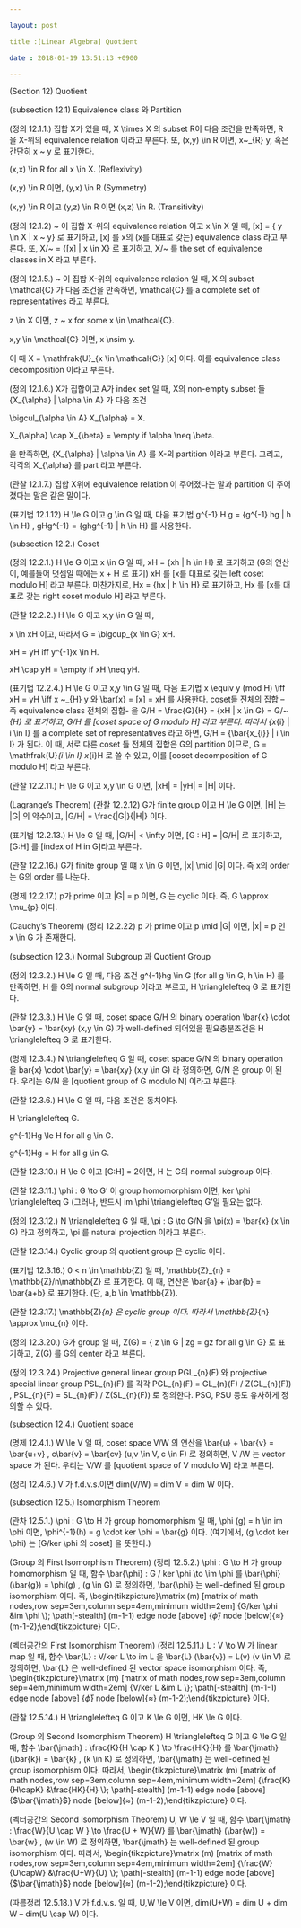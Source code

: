 ```yaml
---

layout: post

title :[Linear Algebra] Quotient

date : 2018-01-19 13:51:13 +0900

---
```


(Section 12) Quotient

(subsection 12.1) Equivalence class 와 Partition

(정의 12.1.1.) 집합 X가 있을 때, X \times X 의 subset R이 다음 조건을 만족하면, R 을 X-위의 equivalence relation 이라고 부른다. 또, (x,y) \in R 이면, x~_{R} y, 혹은 간단히 x ~ y 로 표기한다.

(x,x) \in R for all x \in X. (Reflexivity)

(x,y) \in R 이면, (y,x) \in R (Symmetry)

(x,y) \in R 이고 (y,z) \in R 이면 (x,z) \in R. (Transitivity)

(정의 12.1.2) ~ 이 집합 X-위의 equivalence relation 이고 x \in X 일 때, [x] = { y \in X | x ~ y} 로 표기하고, [x] 를 x의 (x를 대표로 갖는) equivalence class 라고 부른다. 또, X/~ = {[x] | x \in X} 로 표기하고, X/~ 를 the set of equivalence classes in X 라고 부른다.

(정의 12.1.5.) ~ 이 집합 X-위의 equivalence relation 일 때, X 의 subset \mathcal{C} 가 다음 조건을 만족하면, \mathcal{C} 를 a complete set of representatives 라고 부른다.

z \in X 이면, z ~ x for some x \in \mathcal{C}.

x,y \in \mathcal{C} 이면, x \nsim y.

이 때 X = \mathfrak{U}_{x \in \mathcal{C}} [x] 이다. 이를 equivalence class decomposition 이라고 부른다.

(정의 12.1.6.) X가 집합이고 A가 index set 일 때, X의 non-empty subset 들 {X_{\alpha} | \alpha \in A} 가 다음 조건

\bigcul_{\alpha \in A} X_{\alpha} = X.

X_{\alpha} \cap X_{\beta} = \empty if \alpha \neq \beta.

을 만족하면, {X_{\alpha} | \alpha \in A} 를 X-의 partition 이라고 부른다. 그리고, 각각의 X_{\alpha} 를 part 라고 부른다.

(관찰 12.1.7.) 집합 X위에 equivalence relation 이 주어졌다는 말과 partition 이 주어졌다는 말은 같은 말이다.

(표기법 12.1.12) H \le G 이고 g \in G 일 때, 다음 표기법 g^{-1} H g = {g^{-1} hg | h \in H} , gHg^{-1} = {ghg^{-1} | h \in H} 를 사용한다.

(subsection 12.2.) Coset

(정의 12.2.1.) H \le G 이고 x \in G 일 때, xH = {xh | h \in H} 로 표기하고 (G의 연산이, 예를들어 덧셈일 때에는 x + H 로 표기) xH 를 [x를 대표로 갖는 left coset modulo H] 라고 부른다. 마찬가지로, Hx = {hx | h \in H} 로 표기하고, Hx 를 [x를 대표로 갖는 right coset modulo H] 라고 부른다.

(관찰 12.2.2.) H \le G 이고 x,y \in G 일 때, 

x \in xH 이고, 따라서 G = \bigcup_{x \in G} xH.

xH = yH iff y^{-1}x \in H.

xH \cap yH = \empty if xH \neq yH.

(표기법 12.2.4.) H \le G 이고 x,y \in G 일 때, 다음 표기법 x \equiv y (mod H) \iff xH = yH \iff x ~_{H} y 와 \bar{x} = [x] = xH 를 사용한다. coset들 전체의 집합 – 즉 equivalence class 전체의 집합- 을 G/H = \frac{G}{H} = {xH | x \in G} = G/~_{H} 로 표기하고, G/H 를 [coset space of G modulo H] 라고 부른다. 따라서 {x_{i} | i \in I} 를 a complete set of representatives 라고 하면, G/H = {\bar{x_{i}} | i \in I} 가 된다. 이 때, 서로 다른 coset 들 전체의 집합은 G의 partition 이므로, G = \mathfrak{U}_{i \in I} x_{i}H 로 쓸 수 있고, 이를 [coset decomposition of G modulo H] 라고 부른다. 

(관찰 12.2.11.) H \le G 이고 x,y \in G 이면, |xH| = |yH| = |H| 이다.

(Lagrange’s Theorem) (관찰 12.2.12) G가 finite group 이고 H \le G 이면, |H| 는 |G| 의 약수이고, |G/H| = \frac{|G|}{|H|} 이다.

(표기법 12.2.13.) H \le G 일 때, |G/H| < \infty 이면, [G : H] = |G/H| 로 표기하고, [G:H] 를 [index of H in G]라고 부른다.

(관찰 12.2.16.) G가 finite group 일 떄 x \in G 이면, |x| \mid |G| 이다. 즉 x의 order 는 G의 order 를 나눈다.

(명제 12.2.17.) p가 prime 이고 |G| = p 이면, G 는 cyclic 이다. 즉, G \approx \mu_{p} 이다.

(Cauchy’s Theorem) (정리 12.2.22) p 가 prime 이고 p \mid |G| 이면, |x| = p 인 x \in G 가 존재한다.

(subsection 12.3.) Normal Subgroup 과 Quotient Group

(정의 12.3.2.) H \le G 일 때, 다음 조건 g^{-1}hg \in G (for all g \in G, h \in H) 를 만족하면, H 를 G의 normal subgroup 이라고 부르고, H \trianglelefteq G 로 표기한다.

(관찰 12.3.3.) H \le G 일 때, coset space G/H 의 binary operation \bar{x} \cdot \bar{y} = \bar{xy} (x,y \in G) 가 well-defined 되어있을 필요충분조건은 H \trianglelefteq G 로 표기한다.

(명제 12.3.4.) N \trianglelefteq G 일 때, coset space G/N 의 binary operation 을 bar{x} \cdot \bar{y} = \bar{xy} (x,y \in G) 라 정의하면, G/N 은 group 이 된다. 우리는 G/N 을 [quotient group of G modulo N] 이라고 부른다.

(관찰 12.3.6.) H \le G 일 때, 다음 조건은 동치이다.

H \trianglelefteq G.

g^{-1}Hg \le H for all g \in G.

g^{-1}Hg = H for all g \in G.

(관찰 12.3.10.) H \le G 이고 [G:H] = 2이면, H 는 G의 normal subgroup 이다.

(관찰 12.3.11.) \phi : G \to G’ 이 group homomorphism 이면, ker \phi \trianglelefteq G (그러나, 반드시 im \phi \trianglelefteq G’일 필요는 없다.

(정의 12.3.12.) N \trianglelefteq G 일 때, \pi : G \to G/N 을 \pi(x) = \bar{x} (x \in G) 라고 정의하고, \pi 를 natural projection 이라고 부른다.

(관찰 12.3.14.) Cyclic group 의 quotient group 은 cyclic 이다.

(표기법 12.3.16.) 0 < n \in \mathbb{Z} 일 때, \mathbb{Z}_{n} = \mathbb{Z}/n\mathbb{Z} 로 표기한다. 이 때, 연산은 \bar{a} + \bar{b} = \bar{a+b} 로 표기한다. (단, a,b \in \mathbb{Z}).

(관찰 12.3.17.) \mathbb{Z}_{n} 은 cyclic group 이다. 따라서 \mathbb{Z}_{n} \approx \mu_{n} 이다.

(정의 12.3.20.) G가 group 일 때, Z(G) = { z \in G | zg = gz for all g \in G} 로 표기하고, Z(G) 를 G의 center 라고 부른다.

(정의 12.3.24.) Projective general linear group PGL_{n}(F) 와 projective special linear group PSL_{n}(F) 를 각각 PGL_{n}(F) = GL_{n}(F) / Z(GL_{n}(F)) , PSL_{n}(F) = SL_{n}(F) / Z(SL_{n}(F)) 로 정의한다. PSO, PSU 등도 유사하게 정의할 수 있다.

(subsection 12.4.) Quotient space

(명제 12.4.1.) W \le V 일 때, coset space V/W 의 연산을 \bar{u} + \bar{v} = \bar{u+v} , c\bar{v} = \bar{cv} (u,v \in V, c \in F) 로 정의하면, V /W 는 vector space 가 된다. 우리는 V/W 를 [quotient space of V modulo W] 라고 부른다.

(정리 12.4.6.) V 가 f.d.v.s.이면 dim(V/W) = dim V = dim W 이다.

(subsection 12.5.) Isomorphism Theorem

(관차 12.5.1.) \phi : G \to H 가 group homomorphism 일 때, \phi (g) = h \in im \phi 이면, \phi^{-1}(h) = g \cdot ker \phi = \bar{g} 이다. (여기에서, (g \cdot ker \phi) 는 [G/ker \phi 의 coset] 을 뜻한다.)

(Group 의 First Isomorphism Theorem) (정리 12.5.2.) \phi : G \to H 가 group homomorphism 일 때, 함수 \bar{\phi} : G / ker \phi \to \im \phi 를 \bar{\phi} (\bar{g}) = \phi(g) , (g \in G) 로 정의하면, \bar{\phi} 는 well-defined 된 group isomorphism 이다. 즉, \begin{tikzpicture}\matrix (m) [matrix of math nodes,row sep=3em,column sep=4em,minimum width=2em] {G/ker \phi &im \phi \\}; \path[-stealth] (m-1-1) edge node [above] {$\bar{\phi}$} node [below]{$\approx$} (m-1-2);\end{tikzpicture} 이다.

(벡터공간의 First Isomorphism Theorem) (정리 12.5.11.) L : V \to W 가 linear map 일 때, 함수 \bar{L} : V/ker L \to im L 을 \bar{L} (\bar{v}) = L(v) (v \in V) 로 정의하면, \bar{L} 은 well-defined 된 vector space isomorphism 이다. 즉, \begin{tikzpicture}\matrix (m) [matrix of math nodes,row sep=3em,column sep=4em,minimum width=2em] {V/ker L &im L \\}; \path[-stealth] (m-1-1) edge node [above] {$\bar{\phi}$} node [below]{$\approx$} (m-1-2);\end{tikzpicture} 이다.

(관찰 12.5.14.) H \trianglelefteq G 이고 K \le G 이면, HK \le G 이다.

(Group 의 Second Isomorphism Theorem) H \trianglelefteq G 이고 G \le G 일 때, 함수 \bar{\jmath} : \frac{K}{H \cap K } \to \frac{HK}{H} 를 \bar{\jmath} (\bar{k}) = \bar{k} , (k \in K) 로 정의하면, \bar{\jmath} 는 well-defined 된 group isomorphism 이다. 따라서, \begin{tikzpicture}\matrix (m) [matrix of math nodes,row sep=3em,column sep=4em,minimum width=2em] {\frac{K}{H\capK} &\frac{HK}{H} \\}; \path[-stealth] (m-1-1) edge node [above] {$\bar{\jmath}$} node [below]{$\approx$} (m-1-2);\end{tikzpicture} 이다.

(벡터공간의 Second Isomorphism Theorem) U, W \le V  일 때, 함수 \bar{\jmath} : \frac{W}{U \cap W } \to \frac{U + W}{W} 를 \bar{\jmath} (\bar{w}) = \bar{w} , (w \in W) 로 정의하면, \bar{\jmath} 는 well-defined 된 group isomorphism 이다. 따라서, \begin{tikzpicture}\matrix (m) [matrix of math nodes,row sep=3em,column sep=4em,minimum width=2em] {\frac{W}{U\capW} &\frac{U+W}{U} \\}; \path[-stealth] (m-1-1) edge node [above] {$\bar{\jmath}$} node [below]{$\approx$} (m-1-2);\end{tikzpicture} 이다.

(따름정리 12.5.18.) V 가 f.d.v.s. 일 때, U,W \le V 이면, dim(U+W) = dim U + dim W – dim(U \cap W) 이다.

